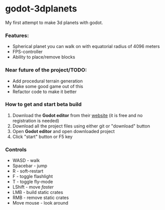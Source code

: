 # godot-3dplanets
My first attempt to make 3d planets with godot.

### Features:
- Spherical planet you can walk on with equatorial radius of 4096 meters
- FPS-controller
- Ability to place/remove blocks

### Near future of the project/TODO:
- Add procedural terrain generation
- Make some good game out of this
- Refactor code to make it better

### How to get and start beta build
1. Download the **Godot editor** from their [website](https://godotengine.org/) (it is free and no registration is needed)
2. Download all the project files using either git or "download" button
3. Open **Godot editor** and open downloaded project
4. Click "start" button or F5 key

### Controls
- WASD - walk
- Spacebar - jump
- R - soft-restart
- F - toggle flashlight
- T - toggle fly-mode
- LShift - move *faster*
- LMB - build static crates
- RMB - remove static crates
- Move mouse - look around

